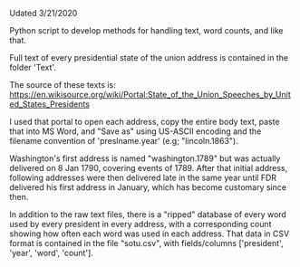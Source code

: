 Udated 3/21/2020

Python script to develop methods for handling text, word counts, and like that.

Full text of every presidential state of the union address is contained in the folder 'Text'.

The source of these texts is: https://en.wikisource.org/wiki/Portal:State_of_the_Union_Speeches_by_United_States_Presidents

I used that portal to open each address, copy the entire body text, paste that into MS Word, and "Save as" using US-ASCII encoding and the filename convention of 'preslname.year' (e.g; "lincoln.1863").

Washington's first address is named "washington.1789" but was actually delivered on 8 Jan 1790, covering events of 1789.  After that initial address, following addresses were then delivered late in the same year until FDR delivered his first address in January, which has become customary since then.

In addition to the raw text files, there is a "ripped" database of every word used by every president in every address, with a corresponding count showing how often each word was used in each address.  That data in CSV format is contained in the file "sotu.csv", with fields/columns ['president', 'year', 'word', 'count'].
